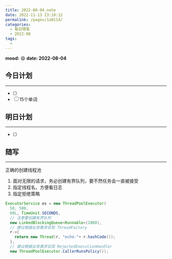 ```yaml
---
title: 2022-08-04_note
date: 2022-11-13 23:10:12
permalink: /pages/1a0114/
categories:
  - 每日随笔
  - 2022-08
tags:
  - 
---
```

**mood:** :smile:  									**date: 2022-08-04**  
## 今日计划  
------
- [ ]  
- [ ]  15个单词
## 明日计划  
------
- [ ]  
## 随写 
------

正确的创建线程池

1. 面对无限的请求，务必创建有界队列，要不然任务会一直被接受
2. 指定线程名，方便看日志
3. 指定拒绝策略

```java
ExecutorService es = new ThreadPoolExecutor(
  50, 500,
  60L, TimeUnit.SECONDS,
  // 注意要创建有界队列
  new LinkedBlockingQueue<Runnable>(2000),
  // 建议根据业务需求实现 ThreadFactory
  r->{
    return new Thread(r, "echo-"+ r.hashCode());
  },
  // 建议根据业务需求实现 RejectedExecutionHandler
  new ThreadPoolExecutor.CallerRunsPolicy());


```

